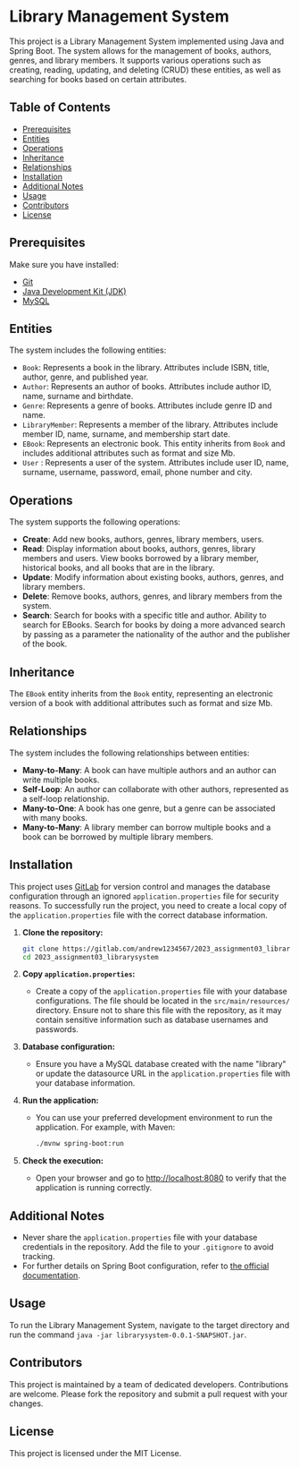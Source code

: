 # Library Management System

This project is a Library Management System implemented using Java and Spring Boot. The system allows for the management of books, authors, genres, and library members. It supports various operations such as creating, reading, updating, and deleting (CRUD) these entities, as well as searching for books based on certain attributes.

## Table of Contents

- [Prerequisites](#prerequisites)
- [Entities](#entities)
- [Operations](#operations)
- [Inheritance](#inheritance)
- [Relationships](#relationships)
- [Installation](#installation)
- [Additional Notes](#additional-notes)
- [Usage](#usage)
- [Contributors](#contributors)
- [License](#license)

## Prerequisites

Make sure you have installed:

- [Git](https://git-scm.com/book/en/v2/Getting-Started-Installing-Git)
- [Java Development Kit (JDK)](https://www.oracle.com/java/technologies/javase-downloads.html)
- [MySQL](https://www.mysql.com/)

## Entities

The system includes the following entities:

- `Book`: Represents a book in the library. Attributes include ISBN, title, author, genre, and published year.
- `Author`: Represents an author of books. Attributes include author ID, name, surname and birthdate.
- `Genre`: Represents a genre of books. Attributes include genre ID and name.
- `LibraryMember`: Represents a member of the library. Attributes include member ID, name, surname, and membership start date.
- `EBook`: Represents an electronic book. This entity inherits from `Book` and includes additional attributes such as format and size Mb.
- `User` : Represents a user of the system. Attributes include user ID, name, surname, username, password, email, phone number and city.

## Operations

The system supports the following operations:

- **Create**: Add new books, authors, genres, library members, users.
- **Read**: Display information about books, authors, genres, library members and users. View books borrowed by a library member, historical books, and all books that are in the library.
- **Update**: Modify information about existing books, authors, genres, and library members.
- **Delete**: Remove books, authors, genres, and library members from the system.
- **Search**: Search for books with a specific title and author. Ability to search for EBooks. Search for books by doing a more advanced search by passing as a parameter the nationality of the author and the publisher of the book.

## Inheritance

The `EBook` entity inherits from the `Book` entity, representing an electronic version of a book with additional attributes such as format and size Mb.

## Relationships

The system includes the following relationships between entities:

- **Many-to-Many**: A book can have multiple authors and an author can write multiple books.
- **Self-Loop**: An author can collaborate with other authors, represented as a self-loop relationship.
- **Many-to-One**: A book has one genre, but a genre can be associated with many books.
- **Many-to-Many**: A library member can borrow multiple books and a book can be borrowed by multiple library members.

## Installation

This project uses [GitLab](https://gitlab.com/) for version control and manages the database configuration through an ignored `application.properties` file for security reasons. To successfully run the project, you need to create a local copy of the `application.properties` file with the correct database information.

1. **Clone the repository:**
   ```bash
   git clone https://gitlab.com/andrew1234567/2023_assignment03_librarysystem.git
   cd 2023_assignment03_librarysystem
   ```
   
2. **Copy `application.properties`:**
    - Create a copy of the `application.properties` file with your database configurations. The file should be located in the `src/main/resources/` directory. Ensure not to share this file with the repository, as it may contain sensitive information such as database usernames and passwords.

3. **Database configuration:**
    - Ensure you have a MySQL database created with the name "library" or update the datasource URL in the `application.properties` file with your database information.

4. **Run the application:**
    - You can use your preferred development environment to run the application. For example, with Maven:
      ```bash
      ./mvnw spring-boot:run
      ```

5. **Check the execution:**
    - Open your browser and go to [http://localhost:8080](http://localhost:8080) to verify that the application is running correctly.

## Additional Notes

- Never share the `application.properties` file with your database credentials in the repository. Add the file to your `.gitignore` to avoid tracking.
- For further details on Spring Boot configuration, refer to [the official documentation](https://docs.spring.io/spring-boot/docs/current/reference/htmlsingle/).

## Usage

To run the Library Management System, navigate to the target directory and run the command `java -jar librarysystem-0.0.1-SNAPSHOT.jar`.

## Contributors

This project is maintained by a team of dedicated developers. Contributions are welcome. Please fork the repository and submit a pull request with your changes.

## License

This project is licensed under the MIT License.

